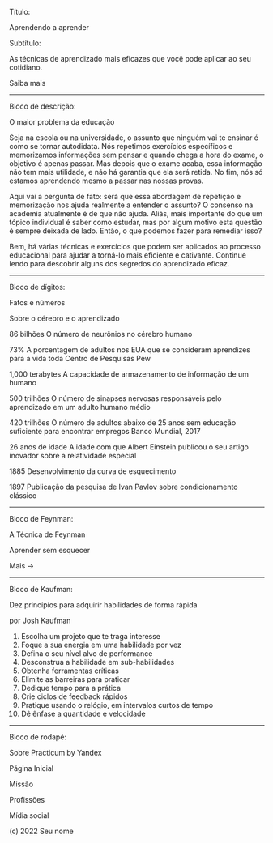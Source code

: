 Título: 

Aprendendo a aprender

Subtítulo: 

As técnicas de aprendizado mais eficazes que você pode aplicar ao seu cotidiano.

Saiba mais

---

Bloco de descrição: 

O maior problema da educação

Seja na escola ou na universidade, o assunto que ninguém vai te ensinar é como se tornar autodidata. Nós repetimos exercícios específicos e memorizamos informações sem pensar e quando chega a hora do exame, o objetivo é apenas passar. Mas depois que o exame acaba, essa informação não tem mais utilidade, e não há garantia que ela será retida. No fim, nós só estamos aprendendo mesmo a passar nas nossas provas. 

Aqui vai a pergunta de fato: será que essa abordagem de repetição e memorização nos ajuda realmente a entender o assunto? O consenso na academia atualmente é de que não ajuda. Aliás, mais importante do que um tópico individual é saber como estudar, mas por algum motivo esta questão é sempre deixada de lado. Então, o que podemos fazer para remediar isso?

Bem, há várias técnicas e exercícios que podem ser aplicados ao processo educacional para ajudar a torná-lo mais eficiente e cativante. Continue lendo para descobrir alguns dos segredos do aprendizado eficaz.

---

Bloco de dígitos:

Fatos e números 

Sobre o cérebro e o aprendizado

86 bilhões
O número de neurônios no cérebro humano

73% 
A porcentagem de adultos nos EUA que se consideram aprendizes para a vida toda
Centro de Pesquisas Pew

1,000 terabytes 
A capacidade de armazenamento de informação de um humano

500 trilhões 
O número de sinapses nervosas responsáveis pelo aprendizado em um adulto humano médio

420 trilhões 
O número de adultos abaixo de 25 anos sem educação suficiente para encontrar empregos
Banco Mundial, 2017

26 anos de idade 
A idade com que Albert Einstein publicou o seu artigo inovador sobre a relatividade especial

1885 
Desenvolvimento da curva de esquecimento

1897 
Publicação da pesquisa de Ivan Pavlov sobre condicionamento clássico

---

Bloco de Feynman:

A Técnica de Feynman

Aprender sem esquecer

Mais →

---

Bloco de Kaufman: 

Dez princípios para adquirir habilidades de forma rápida

por Josh Kaufman

1. Escolha um projeto que te traga interesse
2. Foque a sua energia em uma habilidade por vez 
3. Defina o seu nível alvo de performance
4. Desconstrua a habilidade em sub-habilidades
5. Obtenha ferramentas críticas
6. Elimite as barreiras para praticar
7. Dedique tempo para a prática
8. Crie ciclos de feedback rápidos
9. Pratique usando o relógio, em intervalos curtos de tempo
10. Dê ênfase a quantidade e velocidade

---

Bloco de rodapé: 

Sobre Practicum by Yandex

Página Inicial

Missão 

Profissões

Mídia social

(c) 2022 Seu nome
